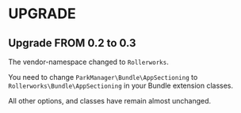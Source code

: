 UPGRADE
=======

## Upgrade FROM 0.2 to 0.3

The vendor-namespace changed to `Rollerworks`.

You need to change `ParkManager\Bundle\AppSectioning`
to `Rollerworks\Bundle\AppSectioning` in your Bundle extension
classes.

All other options, and classes have remain almost unchanged.
